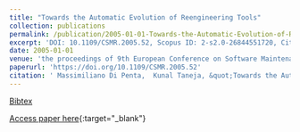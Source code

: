 ```yaml
---
title: "Towards the Automatic Evolution of Reengineering Tools"
collection: publications
permalink: /publication/2005-01-01-Towards-the-Automatic-Evolution-of-Reengineering-Tools
excerpt: 'DOI: 10.1109/CSMR.2005.52, Scopus ID: 2-s2.0-26844551720, Cited by: 6'
date: 2005-01-01
venue: 'the proceedings of 9th European Conference on Software Maintenance and Reengineering (CSMR 2005), 21-23 March 2005, Manchester, UK, Proceedings'
paperurl: 'https://doi.org/10.1109/CSMR.2005.52'
citation: ' Massimiliano Di Penta,  Kunal Taneja, &quot;Towards the Automatic Evolution of Reengineering Tools.&quot; the proceedings of 9th European Conference on Software Maintenance and Reengineering (CSMR 2005), 21-23 March 2005, Manchester, UK, Proceedings, 2005.'
---
```

[Bibtex](https://dblp.org/rec/bib/conf/csmr/PentaT05)

[Access paper here](https://doi.org/10.1109/CSMR.2005.52){:target="_blank"}
